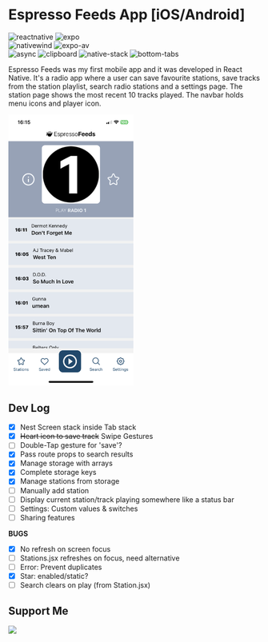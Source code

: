 # Espresso Feeds App [iOS/Android]

![reactnative](https://img.shields.io/badge/React%20Native-0.70.8-orange?style=flat-square&logo=react)
![expo](https://img.shields.io/badge/Expo-47.0.12-orange?style=flat-square&logo=expo)   
![nativewind](https://img.shields.io/badge/NativeWind-2.0.11-blue?style=flat-square&logo=tailwindcss)
![expo-av](https://img.shields.io/badge/Expo%20AV-13.0.3-blue?style=flat-square&logo=expo)   
![async](https://img.shields.io/badge/Async%20Storage-1.17.3-green?style=flat-square&logo=react)
![clipboard](https://img.shields.io/badge/Clipboard-1.11-green?style=flat-square&logo=react)
![native-stack](https://img.shields.io/badge/Native%20Stack-6.9.13-green?style=flat-square&logo=react)
![bottom-tabs](https://img.shields.io/badge/Bottom%20Tabs-6.5.8-green?style=flat-square&logo=react)

Espresso Feeds was my first mobile app and it was developed in React Native. It's a radio app where a user can save favourite stations, save tracks from the station playlist, search radio stations and a settings page. The station page shows the most recent 10 tracks played. The navbar holds menu icons and player icon.

<!-- ![espresso-station](img/IMG_7032.PNG =250x) -->
<img src="img/IMG_7032.PNG" width="250" alt="espresso-station">

## Dev Log
  - [x] Nest Screen stack inside Tab stack
  - [x] ~~Heart icon to save track~~ Swipe Gestures
  - [ ] Double-Tap gesture for 'save'?
  - [x] Pass route props to search results
  - [x] Manage storage with arrays
  - [x] Complete storage keys
  - [x] Manage stations from storage
  - [ ] Manually add station
  - [ ] Display current station/track playing somewhere like a status bar
  - [ ] Settings: Custom values & switches
  - [ ] Sharing features

__BUGS__
  - [x] No refresh on screen focus
  - [ ] Stations.jsx refreshes on focus, need alternative
  - [ ] Error: Prevent duplicates
  - [x] Star: enabled/static?
  - [ ] Search clears on play (from Station.jsx)

## Support Me
<a href="https://www.buymeacoffee.com/decafdevio"><img src="https://cdn.buymeacoffee.com/buttons/v2/default-yellow.png" width="200" /></a>
